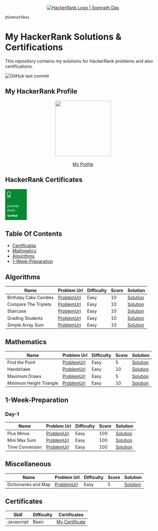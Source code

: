 <p align="center">
    <a href="https://www.hackerrank.com/remembernothing1">
    <img alt="HackerRank Logo | Somnath Das" src="https://d3keuzeb2crhkn.cloudfront.net/hackerrank/assets/brand/wordmark_sm.png" >
    </a>
</p>

```
@SomnathDas
```

# My HackerRank Solutions & Certifications

This repository contains my solutions for HackerRank problems and also certifications.

![GitHub last commit](https://img.shields.io/github/last-commit/SomnathDas/HackerRank?style=for-the-badge)
## My HackerRank Profile
<div align="center">
<img src="https://media.giphy.com/media/td3fwl4I8261W/source.gif" width="180" height="180" frameBorder="0" class="giphy-embed" allowFullScreen> </img>
<p><a href="https://giphy.com/gifs/cat-meow-neko-td3fwl4I8261W"></a></p>
</div>

<p align="center" > <a href="https://www.hackerrank.com/remembernothing1" > My Profile </a> </p>

## HackerRank Certificates

<a href="Certificates/javascript-basic-certification.png">
    <img src="Badges/javascript_basic_skill.jpg" width="70" height="100" alt="JavaScript Basic Certificate"/>
</a>


## Table Of Contents

* [Certificates](#certificates)
* [Mathmatics](#mathematics)
* [Algorithms](#algorithms)
* [1-Week-Preparation](#1-week-preparation)

## Algorithms
| Name                    | Problem Url | Difficulty | Score | Solution |
|-------------------------|-------------|------------|-------|----------|
| Birthday Cake Candles         |       [ProblemUrl](https://www.hackerrank.com/challenges/birthday-cake-candles)      | Easy       | 10     |   [Solution](https://github.com/SomnathDas/HackerRank/blob/main/Algorithms/birthdayCakeCandles.js)       |
| Compare The Triplets               |     [ProblemUrl](https://www.hackerrank.com/challenges/compare-the-triplets)        | Easy       | 10    |   [Solution](https://github.com/SomnathDas/HackerRank/blob/main/Algorithms/compareTheTriplets.js)       |
| Staircase           |       [ProblemUrl](https://www.hackerrank.com/challenges/staircase/)      | Easy       | 10    |     [Solution](https://github.com/SomnathDas/HackerRank/blob/main/Algorithms/staircase.js)     |
| Grading Students |    [ProblemUrl](https://www.hackerrank.com/challenges/grading/problem)         | Easy       | 10    |    [Solution](https://github.com/SomnathDas/HackerRank/blob/main/Algorithms/gradingStudents.js)      |
| Simple Array Sum |    [ProblemUrl](https://www.hackerrank.com/challenges/simple-array-sum/problem)         | Easy       | 10    |    [Solution](https://github.com/SomnathDas/HackerRank/blob/main/Algorithms/simpleArraySum.js)      |

## Mathematics
| Name                    | Problem Url | Difficulty | Score | Solution |
|-------------------------|-------------|------------|-------|----------|
| Find the Point          |       [ProblemUrl](https://www.hackerrank.com/challenges/find-point/problem)      | Easy       | 5     |   [Solution](https://github.com/SomnathDas/HackerRank/blob/main/Mathematics/findThePoint.js)       |
| Handshake               |     [ProblemUrl](https://www.hackerrank.com/challenges/handshake/problem)        | Easy       | 10    |   [Solution](https://github.com/SomnathDas/HackerRank/blob/main/Mathematics/handShake.js)       |
| Maximum Draws           |       [ProblemUrl](https://www.hackerrank.com/challenges/maximum-draws/problem)      | Easy       | 5     |     [Solution](https://github.com/SomnathDas/HackerRank/blob/main/Mathematics/maximumDraws.js)     |
| Minimum Height Triangle |    [ProblemUrl](https://www.hackerrank.com/challenges/lowest-triangle/problem)         | Easy       | 10    |    [Solution](https://github.com/SomnathDas/HackerRank/blob/main/Mathematics/minimumHeightTriangle.js)      |

## 1-Week-Preparation
### Day-1
| Name                    | Problem Url | Difficulty | Score | Solution |
|-------------------------|-------------|------------|-------|----------|
| Plus Minus          |       [ProblemUrl](https://www.hackerrank.com/challenges/one-week-preparation-kit-plus-minus/problem?h_l=interview&playlist_slugs%5B%5D=preparation-kits&playlist_slugs%5B%5D=one-week-preparation-kit&playlist_slugs%5B%5D=one-week-day-one)      | Easy       | 100     |   [Solution](https://github.com/SomnathDas/HackerRank/blob/main/One-Week-Preparation/Day1/plusMinus.js)       |
| Mini Max Sum              |     [ProblemUrl](https://www.hackerrank.com/challenges/one-week-preparation-kit-plus-minus/problem?h_l=interview&playlist_slugs%5B%5D=preparation-kits&playlist_slugs%5B%5D=one-week-preparation-kit&playlist_slugs%5B%5D=one-week-day-one)        | Easy       | 100    |   [Solution](https://github.com/SomnathDas/HackerRank/blob/main/One-Week-Preparation/Day1/miniMaxSum.js)       |
| Time Conversion           |       [ProblemUrl](https://www.hackerrank.com/challenges/one-week-preparation-kit-time-conversion/problem?h_l=interview&playlist_slugs%5B%5D=preparation-kits&playlist_slugs%5B%5D=one-week-preparation-kit&playlist_slugs%5B%5D=one-week-day-one)      | Easy       | 100     |     [Solution](https://github.com/SomnathDas/HackerRank/blob/main/One-Week-Preparation/Day1/timeConversion.js)     |

## Miscellaneous
| Name                    | Problem Url | Difficulty | Score | Solution |
|-------------------------|-------------|------------|-------|----------|
| Dictionaries and Map          |       [ProblemUrl](https://www.hackerrank.com/challenges/30-dictionaries-and-maps/problem)      | Easy       | 5     |   [Solution](https://github.com/SomnathDas/HackerRank/blob/main/Algorithms/mapDataStructure.js)       |


## Certificates
| Skill      | Difficulty | Certificates |
|------------|------------|--------------|
| Javascript | Basic      |       [My Certificate](https://www.hackerrank.com/certificates/aaa22f5f7ed2)       |


